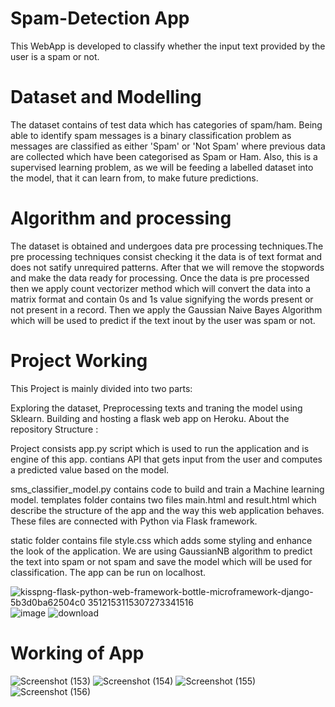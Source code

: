 # Spam-Detection App
This  WebApp is developed to classify whether the input text provided by the user is a spam or not.

# Dataset and Modelling
The dataset contains of test data which has categories of spam/ham.
Being able to identify spam messages is a binary classification problem as messages are classified as either 'Spam' or 'Not Spam' where previous data are collected which have been categorised as Spam or Ham. Also, this is a supervised learning problem, as we will be feeding a labelled dataset into the model, that it can learn from, to make future predictions.

# Algorithm and processing
The dataset is obtained and undergoes data pre processing techniques.The pre processing techniques consist checking it the data is of text format and does not satify unrequired patterns. After that we will remove the stopwords and make the data ready for processing. Once the data is pre processed then we apply count vectorizer method which will convert the data  into a matrix format and contain 0s and 1s value signifying the words present or not present in a record. Then we apply the Gaussian Naive Bayes Algorithm which will be used to predict if the text inout by the user was spam or not.

# Project Working
This Project is mainly divided into two parts:

Exploring the dataset, Preprocessing texts and traning the model using Sklearn.
Building and hosting a flask web app on Heroku.
About the repository Structure :

Project consists app.py script which is used to run the application and is engine of this app. contians API that gets input from the user and computes a predicted value based on the model.

sms_classifier_model.py contains code to build and train a Machine learning model.
templates folder contains two files main.html and result.html which describe the structure of the app and the way this web application behaves. These files are connected with Python via Flask framework.

static folder contains file style.css which adds some styling and enhance the look of the application.
We are using GaussianNB algorithm to predict the text into spam or not spam and save the model which will be used for classification.
The app can be run on localhost.

![kisspng-flask-python-web-framework-bottle-microframework-django-5b3d0ba62504c0 3512153115307273341516](https://user-images.githubusercontent.com/76935226/140602021-5b17c271-b788-4b43-a018-b84cba1dc617.jpg)
![image](https://user-images.githubusercontent.com/76935226/140602029-62bce97e-5ba9-4087-89fc-7e66f905ec1a.png)
![download](https://user-images.githubusercontent.com/76935226/147869700-17dacd03-d57d-4b53-bdfe-53661aca4cc1.png)


# Working of App

![Screenshot (153)](https://user-images.githubusercontent.com/76935226/140602342-bc88a424-cc7b-4e4b-8376-7c484e7b39ab.png)
![Screenshot (154)](https://user-images.githubusercontent.com/76935226/140602346-69374195-4e7e-4678-91b2-a1edba4a75d3.png)
![Screenshot (155)](https://user-images.githubusercontent.com/76935226/140602349-45836c80-c594-4925-baef-a1a97a51d283.png)
![Screenshot (156)](https://user-images.githubusercontent.com/76935226/140602354-b06e7291-7a7e-4030-8399-b52bd861ddfb.png)



